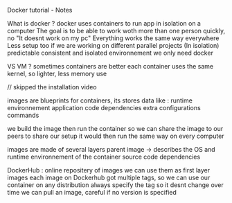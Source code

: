 Docker tutorial - Notes

What is docker ?
	docker uses containers to run app in isolation on a computer
	The goal is to be able to work woth more than one person quickly, no "It doesnt work on my pc"
	Everything works the same way everywhere
	Less setup too if we are working on different parallel projects (In isolation)
	predictable  consistent and isolated environnement
	we only need docker

VS VM ?
	sometimes containers are better
	each container uses the same kernel, so lighter, less memory use

// skipped the installation video

images are blueprints for containers, its stores data like :
	runtime environnement
	application code
	dependencies
	extra configurations
	commands

we build the image then run the container
so we can share the image to our peers to share our setup
it would then run the same way on every computer

images are made of several layers
parent image -> describes the OS and runtime environnement of the container
source code
dependencies

DockerHub : online repositery of images
	we can use them as first layer images
		each image on Dockerhub got multiple tags, so we can use our container on any distribution
		always specify the tag so it desnt change over time
		we can pull an image, careful if no version is specified



